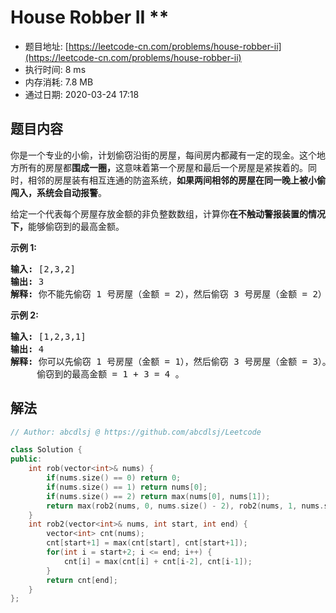 # House Robber II **
- 题目地址: [https://leetcode-cn.com/problems/house-robber-ii](https://leetcode-cn.com/problems/house-robber-ii)
- 执行时间: 8 ms
- 内存消耗: 7.8 MB
- 通过日期: 2020-03-24 17:18

## 题目内容
<p>你是一个专业的小偷，计划偷窃沿街的房屋，每间房内都藏有一定的现金。这个地方所有的房屋都<strong>围成一圈，</strong>这意味着第一个房屋和最后一个房屋是紧挨着的。同时，相邻的房屋装有相互连通的防盗系统，<strong>如果两间相邻的房屋在同一晚上被小偷闯入，系统会自动报警</strong>。</p>

<p>给定一个代表每个房屋存放金额的非负整数数组，计算你<strong>在不触动警报装置的情况下，</strong>能够偷窃到的最高金额。</p>

<p><strong>示例 1:</strong></p>

<pre><strong>输入:</strong> [2,3,2]
<strong>输出:</strong> 3
<strong>解释:</strong> 你不能先偷窃 1 号房屋（金额 = 2），然后偷窃 3 号房屋（金额 = 2）, 因为他们是相邻的。
</pre>

<p><strong>示例 2:</strong></p>

<pre><strong>输入:</strong> [1,2,3,1]
<strong>输出:</strong> 4
<strong>解释:</strong> 你可以先偷窃 1 号房屋（金额 = 1），然后偷窃 3 号房屋（金额 = 3）。
     偷窃到的最高金额 = 1 + 3 = 4 。</pre>


## 解法
```cpp
// Author: abcdlsj @ https://github.com/abcdlsj/Leetcode

class Solution {
public:
    int rob(vector<int>& nums) {
        if(nums.size() == 0) return 0;
        if(nums.size() == 1) return nums[0];
        if(nums.size() == 2) return max(nums[0], nums[1]);
        return max(rob2(nums, 0, nums.size() - 2), rob2(nums, 1, nums.size() - 1));
    }
    int rob2(vector<int>& nums, int start, int end) {
        vector<int> cnt(nums);
        cnt[start+1] = max(cnt[start], cnt[start+1]);
        for(int i = start+2; i <= end; i++) {
            cnt[i] = max(cnt[i] + cnt[i-2], cnt[i-1]);
        }
        return cnt[end];
    }
};

```